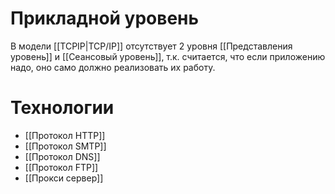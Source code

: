 # Прикладной уровень
В модели [[TCPIP|TCP/IP]] отсутствует 2 уровня [[Представления уровень]] и [[Сеансовый уровень]], т.к. считается, что если приложению надо, оно само должно реализовать их работу.
# Технологии
* [[Протокол HTTP]]
* [[Протокол SMTP]]
* [[Протокол DNS]]
* [[Протокол FTP]]
* [[Прокси сервер]]